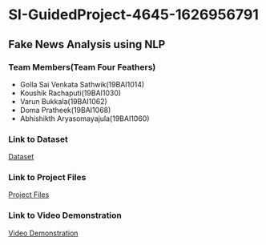 # SI-GuidedProject-4645-1626956791

## Fake News Analysis using NLP

### Team Members(Team Four Feathers)

- Golla Sai Venkata Sathwik(19BAI1014)
- Koushik Rachaputi(19BAI1030)
- Varun Bukkala(19BAI1062)
- Doma Pratheek(19BAI1068)
- Abhishikth Aryasomayajula(19BAI1060)


### Link to Dataset
[Dataset](https://drive.google.com/drive/folders/180vL9sRslIkbWoHxTNJLhCaLM06urxQ1?usp=sharing)

### Link to Project Files
[Project Files](https://drive.google.com/drive/folders/1FlIwQVvv4Xuh-Kw_zAYHJbOKznpFdTmp?usp=sharing)

### Link to Video Demonstration
[Video Demonstration]()
